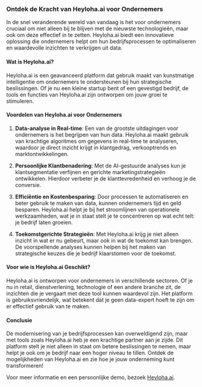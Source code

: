 ### Ontdek de Kracht van Heyloha.ai voor Ondernemers

In de snel veranderende wereld van vandaag is het voor ondernemers cruciaal om niet alleen bij te blijven met de nieuwste technologieën, maar ook om deze effectief in te zetten. Heyloha.ai biedt een innovatieve oplossing die ondernemers helpt om hun bedrijfsprocessen te optimaliseren en waardevolle inzichten te verkrijgen uit data.

#### Wat is Heyloha.ai?
Heyloha.ai is een geavanceerd platform dat gebruik maakt van kunstmatige intelligentie om ondernemers te ondersteunen bij hun strategische beslissingen. Of je nu een kleine startup bent of een gevestigd bedrijf, de tools en functies van Heyloha.ai zijn ontworpen om jouw groei te stimuleren.

#### Voordelen van Heyloha.ai voor Ondernemers
1. **Data-analyse in Real-time**: Een van de grootste uitdagingen voor ondernemers is het begrijpen van hun data. Heyloha.ai maakt gebruik van krachtige algoritmes om gegevens in real-time te analyseren, waardoor je direct inzicht krijgt in klantgedrag, verkooptrends en marktontwikkelingen.

2. **Persoonlijke Klantbenadering**: Met de AI-gestuurde analyses kun je klantsegmentatie verfijnen en gerichte marketingstrategieën ontwikkelen. Hierdoor verbeter je de klanttevredenheid en verhoog je de conversie.

3. **Efficiëntie en Kostenbesparing**: Door processen te automatiseren en beter gebruik te maken van data, kunnen ondernemers tijd en geld besparen. Heyloha.ai helpt je bij het stroomlijnen van operationele werkzaamheden, wat je in staat stelt je te concentreren op wat echt telt: je bedrijf laten groeien.

4. **Toekomstgerichte Strategieën**: Met Heyloha.ai krijg je niet alleen inzicht in wat er nu gebeurt, maar ook in wat de toekomst kan brengen. De voorspellende analyses kunnen helpen bij het maken van strategische keuzes die je bedrijf klaarstomen voor de toekomst.

#### Voor wie is Heyloha.ai Geschikt?
Heyloha.ai is ontworpen voor ondernemers in verschillende sectoren. Of je nu in retail, dienstverlening, technologie of een andere branche zit, de inzichten die je vergaart met deze tool kunnen waardevol zijn. Het platform is gebruiksvriendelijk, wat betekent dat je geen data-expert hoeft te zijn om er effectief gebruik van te maken.

#### Conclusie
De modernisering van je bedrijfsprocessen kan overweldigend zijn, maar met tools zoals Heyloha.ai heb je een krachtige partner aan je zijde. Dit platform stelt je niet alleen in staat om betere beslissingen te nemen, maar helpt je ook om je bedrijf naar een hoger niveau te tillen. Ontdek de mogelijkheden van Heyloha.ai en zie hoe je jouw onderneming kunt transformeren! 

Voor meer informatie en een persoonlijke demo, bezoek [Heyloha.ai](https://Heyloha.ai).
